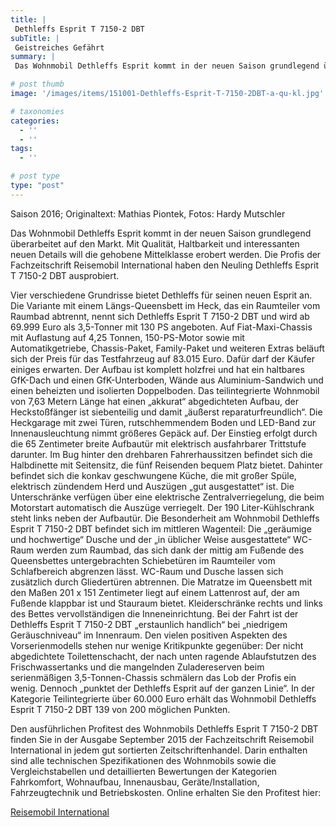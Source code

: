 ```yaml
---
title: |
 Dethleffs Esprit T 7150-2 DBT
subTitle: |
 Geistreiches Gefährt
summary: |
 Das Wohnmobil Dethleffs Esprit kommt in der neuen Saison grundlegend überarbeitet auf den Markt. Mit Qualität, Haltbarkeit und interessanten neuen Details will die gehobene Mittelklasse erobert werden. Die Profis der Fachzeitschrift Reisemobil International haben den Neuling Dethleffs Esprit T 7150-2 DBT ausprobiert.

# post thumb
image: '/images/items/151001-Dethleffs-Esprit-T-7150-2DBT-a-qu-kl.jpg'

# taxonomies
categories: 
  - ''
  - ''
tags:
  - ''

# post type
type: "post"
---
```


Saison 2016; Originaltext: Mathias Piontek, Fotos: Hardy Mutschler  

Das Wohnmobil Dethleffs Esprit kommt in der neuen Saison grundlegend überarbeitet auf den Markt. Mit Qualität, Haltbarkeit und interessanten neuen Details will die gehobene Mittelklasse erobert werden. Die Profis der Fachzeitschrift Reisemobil International haben den Neuling Dethleffs Esprit T 7150-2 DBT ausprobiert.  

Vier verschiedene Grundrisse bietet Dethleffs für seinen neuen Esprit an. Die Variante mit einem Längs-Queensbett im Heck, das ein Raumteiler vom Raumbad abtrennt, nennt sich Dethleffs Esprit T 7150-2 DBT und wird ab 69.999 Euro als 3,5-Tonner mit 130 PS angeboten. Auf Fiat-Maxi-Chassis mit Auflastung auf 4,25 Tonnen, 150-PS-Motor sowie mit Automatikgetriebe, Chassis-Paket, Family-Paket und weiteren Extras beläuft sich der Preis für das Testfahrzeug auf 83.015 Euro. Dafür darf der Käufer einiges erwarten. Der Aufbau ist komplett holzfrei und hat ein haltbares GfK-Dach und einen GfK-Unterboden, Wände aus Aluminium-Sandwich und einen beheizten und isolierten Doppelboden. Das teilintegrierte Wohnmobil von 7,63 Metern Länge hat einen „akkurat“ abgedichteten Aufbau, der Heckstoßfänger ist siebenteilig und damit „äußerst reparaturfreundlich“. Die Heckgarage mit zwei Türen, rutschhemmendem Boden und LED-Band zur Innenausleuchtung nimmt größeres Gepäck auf. Der Einstieg erfolgt durch die 65 Zentimeter breite Aufbautür mit elektrisch ausfahrbarer Trittstufe darunter. Im Bug hinter den drehbaren Fahrerhaussitzen befindet sich die Halbdinette mit Seitensitz, die fünf Reisenden bequem Platz bietet. Dahinter befindet sich die konkav geschwungene Küche, die mit großer Spüle, elektrisch zündendem Herd und Auszügen „gut ausgestattet“ ist. Die Unterschränke verfügen über eine elektrische Zentralverriegelung, die beim Motorstart automatisch die Auszüge verriegelt. Der 190 Liter-Kühlschrank steht links neben der Aufbautür. Die Besonderheit am Wohnmobil Dethleffs Esprit T 7150-2 DBT befindet sich im mittleren Wagenteil: Die „geräumige und hochwertige“ Dusche und der „in üblicher Weise ausgestattete“ WC-Raum werden zum Raumbad, das sich dank der mittig am Fußende des Queensbettes untergebrachten Schiebetüren im Raumteiler vom Schlafbereich abgrenzen lässt. WC-Raum und Dusche lassen sich zusätzlich durch Gliedertüren abtrennen. Die Matratze im Queensbett mit den Maßen 201 x 151 Zentimeter liegt auf einem Lattenrost auf, der am Fußende klappbar ist und Stauraum bietet. Kleiderschränke rechts und links des Bettes vervollständigen die Inneneinrichtung. Bei der Fahrt ist der Dethleffs Esprit T 7150-2 DBT „erstaunlich handlich“ bei „niedrigem Geräuschniveau“ im Innenraum. Den vielen positiven Aspekten des Vorserienmodells stehen nur wenige Kritikpunkte gegenüber: Der nicht abgedichtete Toilettenschacht, der nach unten ragende Ablaufstutzen des Frischwassertanks und die mangelnden Zuladereserven beim serienmäßigen 3,5-Tonnen-Chassis schmälern das Lob der Profis ein wenig. Dennoch „punktet der Dethleffs Esprit auf der ganzen Linie“. In der Kategorie Teilintegrierte über 60.000 Euro erhält das Wohnmobil Dethleffs Esprit T 7150-2 DBT 139 von 200 möglichen Punkten.  

Den ausführlichen Profitest des Wohnmobils Dethleffs Esprit T 7150-2 DBT finden Sie in der Ausgabe September 2015 der Fachzeitschrift Reisemobil International in jedem gut sortierten Zeitschriftenhandel. Darin enthalten sind alle technischen Spezifikationen des Wohnmobils sowie die Vergleichstabellen und detaillierten Bewertungen der Kategorien Fahrkomfort, Wohnaufbau, Innenausbau, Geräte/Installation, Fahrzeugtechnik und Betriebskosten. Online erhalten Sie den Profitest hier:  

[Reisemobil International](http://www.reisemobil-international.de)  